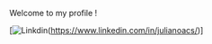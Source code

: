 Welcome to my profile !

[![Linkdin](https://img.shields.io/badge/LinkedIn-0077B5?style=for-the-badge&logo=linkedin&logoColor=white)(https://www.linkedin.com/in/julianoacs/)]
